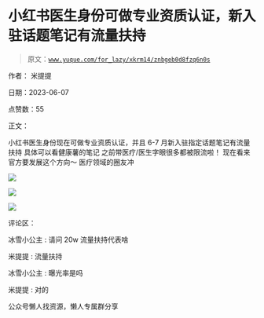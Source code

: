 # 小红书医生身份可做专业资质认证，新入驻话题笔记有流量扶持

> 原文：[`www.yuque.com/for_lazy/xkrm14/znbgeb0d8fzq6n0s`](https://www.yuque.com/for_lazy/xkrm14/znbgeb0d8fzq6n0s)



作者： 米提提



日期：2023-06-07



点赞数：55



正文：



小红书医生身份现在可做专业资质认证，并且 6-7 月新入驻指定话题笔记有流量扶持 具体可以看健康薯的笔记 之前带医疗/医生字眼很多都被限流啦！ 现在看来官方要发展这个方向～ 医疗领域的圈友冲



![](img/41f3e7f3d69cffa48e2113f7df2b6cf3.png)



![](img/c276d0595ca665f05bd983f29cc7760c.png)



![](img/a31d171e61f6f5a195bd99bf261a51f1.png)



评论区：



冰雪小公主 : 请问 20w 流量扶持代表啥



米提提 : 流量扶持



冰雪小公主 : 曝光率是吗



米提提 : 对的



公众号懒人找资源，懒人专属群分享

